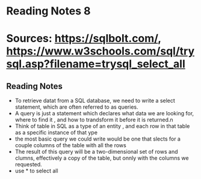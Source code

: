 # Reading Notes 8
# Sources: https://sqlbolt.com/, https://www.w3schools.com/sql/trysql.asp?filename=trysql_select_all


## Reading Notes
- To retrieve datat from a SQL database, we need to write a select statement, which are often referred to as queries. 
- A query is just a statement which declares what data we are looking for, where to find it , and how to trandsform it before it is returned.n
- Think of table in SQL as a type of an entity , and each row in that table as a specific instance of that ype
- the most basic query we could write would be one that slects for a couple columns of the table with all the rows
- The result of this query will be a two-dimensional set of rows and clumns, effectively a copy of the table, but onnly with the columns we requested.
- use * to select all

